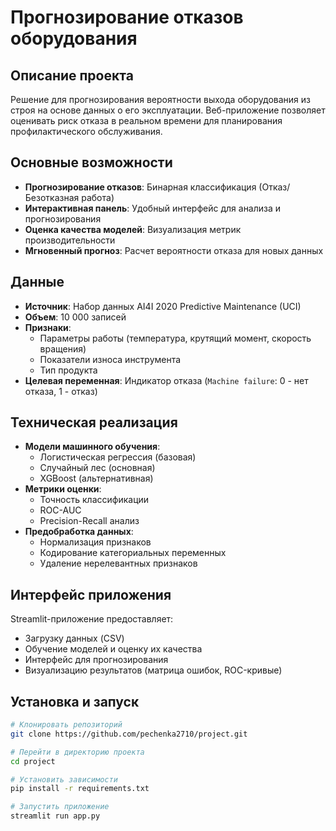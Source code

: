 # Прогнозирование отказов оборудования

## Описание проекта
Решение для прогнозирования вероятности выхода оборудования из строя на основе данных о его эксплуатации. Веб-приложение позволяет оценивать риск отказа в реальном времени для планирования профилактического обслуживания.

## Основные возможности
- **Прогнозирование отказов**: Бинарная классификация (Отказ/Безотказная работа)
- **Интерактивная панель**: Удобный интерфейс для анализа и прогнозирования
- **Оценка качества моделей**: Визуализация метрик производительности
- **Мгновенный прогноз**: Расчет вероятности отказа для новых данных

## Данные
- **Источник**: Набор данных AI4I 2020 Predictive Maintenance (UCI)
- **Объем**: 10 000 записей
- **Признаки**:
  - Параметры работы (температура, крутящий момент, скорость вращения)
  - Показатели износа инструмента
  - Тип продукта
- **Целевая переменная**: Индикатор отказа (`Machine failure`: 0 - нет отказа, 1 - отказ)

## Техническая реализация
- **Модели машинного обучения**:
  - Логистическая регрессия (базовая)
  - Случайный лес (основная)
  - XGBoost (альтернативная)
- **Метрики оценки**:
  - Точность классификации
  - ROC-AUC
  - Precision-Recall анализ
- **Предобработка данных**:
  - Нормализация признаков
  - Кодирование категориальных переменных
  - Удаление нерелевантных признаков

## Интерфейс приложения
Streamlit-приложение предоставляет:
- Загрузку данных (CSV)
- Обучение моделей и оценку их качества
- Интерфейс для прогнозирования
- Визуализацию результатов (матрица ошибок, ROC-кривые)

## Установка и запуск

```bash
# Клонировать репозиторий
git clone https://github.com/pechenka2710/project.git

# Перейти в директорию проекта
cd project

# Установить зависимости
pip install -r requirements.txt

# Запустить приложение
streamlit run app.py
